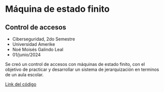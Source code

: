 # Máquina de estado finito 
## Control de accesos
 
- Ciberseguridad, 2do Semestre
- Universidad Amerike
- Noé Moisés Galindo Leal
- 01/junio/2024

Se creó un control de accesos con máquinas de estado finito, con el objetivo de practicar y desarrollar un sistema de jerarquización en terminos de un aula escolar.

[Link del código](control_de_accesos.c)